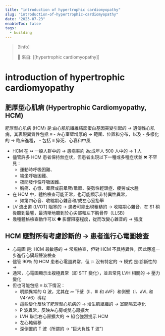 ```yaml
---
title: "introduction of hypertrophic cardiomyopathy"
slug: "introduction-of-hypertrophic-cardiomyopathy"
date: "2023-07-23"
enableToc: false
tags:
  - building
---
```


> [!info]
>
> 🌱 來自: [[hypertrophic cardiomyopathy]]

# introduction of hypertrophic cardiomyopathy

## 肥厚型心肌病 (Hypertrophic Cardiomyopathy, HCM)

肥厚型心肌病 (HCM) 是:由心肌肌纖維結節蛋白基因突變引起的 → 遺傳性心肌病，其表現異質性包括 ≡ - 左心室壁增厚的 → 範圍、位置和分布，以及 - 多樣化的 → 臨床進程， - 包括 ≡ 猝死、心衰和中風

- HCM 在 ↣ 一般人群中的 → 患病率約 為:成年人 500 人中的 → 1 人
- 儘管許多 HCM 患者保持無症狀，但患者出現以下一種或多種症狀並 ✖ 不罕見：
  - 運動時呼吸困難、
  - 端坐呼吸困難、
  - 夜間發作性呼吸困難、
  - 胸痛、心悸、晕厥或前晕厥/晕厥、姿勢性輕頭症、疲勞或水腫
- 在 HCM 中，體格檢查可能正常，也可能顯示非特異性異常，
  - 如第四心音、收縮期心雜音和/或左心室抬舉
- LV 流出道 (LVOT) 阻塞的 → 患者可能出現粗糙的 → 收縮期心雜音，在 S1 稍後聽到最響，最清晰地聽到於心尖部和左下胸骨界（LLSB）
- 幾種體格檢查動作可以 ● 影響阻塞程度，從而改變心雜音的 → 強度

## HCM 應對所有考慮診斷的 → 患者進行心電圖檢查

- 心電圖 是: HCM 最敏感的 → 常規檢查，但對 HCM 不具特異性，因此應進一步進行心臟超聲波檢查
- 儘管 90％ 的 HCM 患者心電圖異常，但 💥 沒有特定的 → 模式 是:診斷性的 →
- 通常，心電圖顯示出複極異常（即 STT 變化），並且常見 LVH 相關的 → 壓力變化
- 但也可能包括 ≡ 以下情況：
  - 明顯異常的 Q 波，尤其在 ↣ 下壁（II、III 和 aVF）和側壁（I、aVL 和 V4-V6）導程
  - 這些變化反映了肥厚型心肌病的 → 增生肌組織的 → 室間隔去極化
  - P 波異常，反映左心房或雙心房擴大
  - LVH 聯合右心房擴大的 → 組合強烈提示 HCM
  - 左心軸偏移
  - 深倒置的 T 波（所謂的 → “巨大負性 T 波”）
